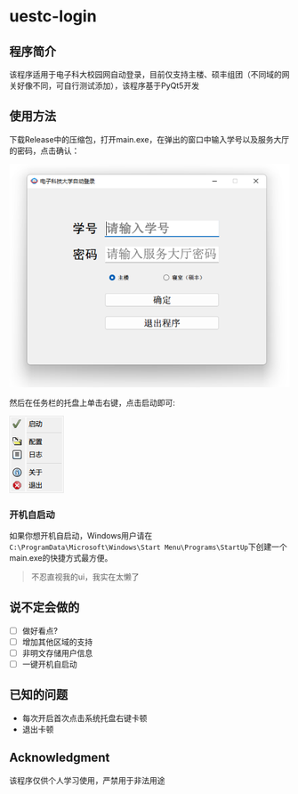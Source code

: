 # uestc-login

## 程序简介
该程序适用于电子科大校园网自动登录，目前仅支持主楼、硕丰组团（不同域的网关好像不同，可自行测试添加），该程序基于PyQt5开发

## 使用方法
下载Release中的压缩包，打开main.exe，在弹出的窗口中输入学号以及服务大厅的密码，点击确认：

![主界面](assets/img/ui.png)

然后在任务栏的托盘上单击右键，点击启动即可:

![托盘界面](assets/img/tray.png)

### 开机自启动
如果你想开机自启动，Windows用户请在`C:\ProgramData\Microsoft\Windows\Start Menu\Programs\StartUp`下创建一个main.exe的快捷方式最方便。

> 不忍直视我的ui，我实在太懒了

## 说不定会做的
- [ ] 做好看点?
- [ ] 增加其他区域的支持
- [ ] 非明文存储用户信息
- [ ] 一键开机自启动

## 已知的问题
- 每次开启首次点击系统托盘右键卡顿
- 退出卡顿


## Acknowledgment
该程序仅供个人学习使用，严禁用于非法用途
